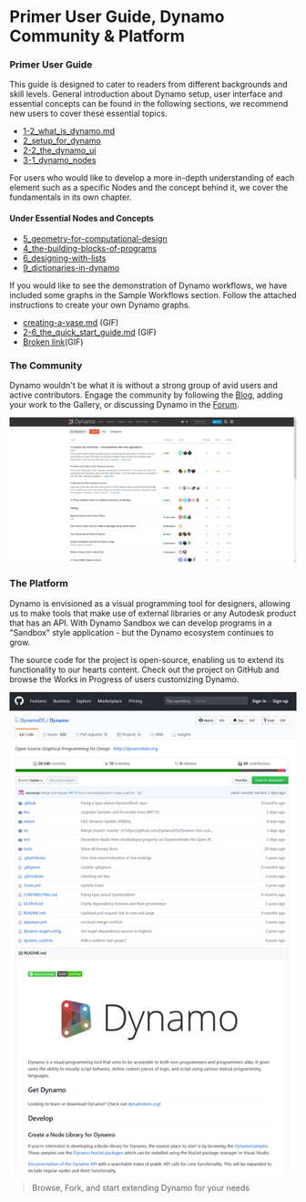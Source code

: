 # Primer User Guide, Dynamo Community & Platform

### Primer User Guide

This guide is designed to cater to readers from different backgrounds and skill levels. General introduction about Dynamo setup, user interface and essential concepts can be found in the following sections, we recommend new users to cover these essential topics.

* [1-2\_what\_is\_dynamo.md](1-2\_what\_is\_dynamo.md "mention")
* [2\_setup\_for\_dynamo](../2\_setup\_for\_dynamo/ "mention")
* [2-2\_the\_dynamo\_ui](../2-2\_the\_dynamo\_ui/ "mention")
* [3-1\_dynamo\_nodes](../3-1\_dynamo\_nodes/ "mention")

For users who would like to develop a more in-depth understanding of each element such as a specific Nodes and the concept behind it, we cover the fundamentals in its own chapter.

#### Under Essential Nodes and Concepts

* [5\_geometry-for-computational-design](../essential-nodes-and-concepts/5\_geometry-for-computational-design/ "mention")
* [4\_the-building-blocks-of-programs](../essential-nodes-and-concepts/4\_the-building-blocks-of-programs/ "mention")
* [6\_designing-with-lists](../essential-nodes-and-concepts/6\_designing-with-lists/ "mention")
* [9\_dictionaries-in-dynamo](../essential-nodes-and-concepts/9\_dictionaries-in-dynamo/ "mention")

If you would like to see the demonstration of Dynamo workflows, we have included some graphs in the Sample Workflows section. Follow the attached instructions to create your own Dynamo graphs.

* [creating-a-vase.md](../sample-workflow/your-first-dynamo-graph/creating-a-vase.md "mention") (GIF)
* [2-6\_the\_quick\_start\_guide.md](../sample-workflow/your-first-dynamo-graph/2-6\_the\_quick\_start\_guide.md "mention") (GIF)
* [Broken link](broken-reference "mention")(GIF)

### The Community

Dynamo wouldn't be what it is without a strong group of avid users and active contributors. Engage the community by following the [Blog](http://dynamobim.org/blog/), adding your work to the Gallery, or discussing Dynamo in the [Forum](https://forum.dynamobim.com).

![The Forum](../.gitbook/assets/02-Community.png)

### The Platform

Dynamo is envisioned as a visual programming tool for designers, allowing us to make tools that make use of external libraries or any Autodesk product that has an API. With Dynamo Sandbox we can develop programs in a "Sandbox" style application - but the Dynamo ecosystem continues to grow.

The source code for the project is open-source, enabling us to extend its functionality to our hearts content. Check out the project on GitHub and browse the Works in Progress of users customizing Dynamo.

![The Repo](../.gitbook/assets/03-TheRepo.png)

> Browse, Fork, and start extending Dynamo for your needs
